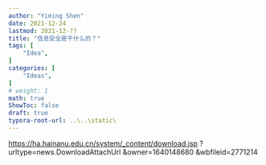 ```yaml
---
author: "Yiming Shen"
date: 2021-12-24
lastmod: 2021-12-??
title: "信息安全是干什么的？"
tags: [
    "Idea",
]
categories: [
    "Ideas", 
]
# weight: 1
math: true
ShowToc: false
draft: true
typora-root-url: ..\..\static\
---
```


https://ha.hainanu.edu.cn/system/_content/download.jsp
?urltype=news.DownloadAttachUrl
&owner=1640148680
&wbfileid=2771214
